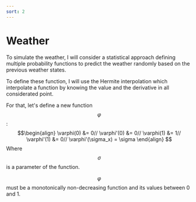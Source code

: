 ```yaml
---
sort: 2
---
```


# Weather

To simulate the weather, I will consider a statistical approach defining multiple probability functions to predict the weather randomly based on the previous weather states.

To define these function, I will use the Hermite interpolation which interpolate a function by knowing the value and the derivative in all considerated point.

For that, let's define a new function $$\varphi$$: 
$$\begin{align}
  \varphi(0) &= 0//
  \varphi'(0) &= 0//
  \varphi(1) &= 1//
  \varphi'(1) &= 0//
  \varphi'(\sigma_x) = \sigma
\end{align}
$$
Where $$\sigma$$ is a parameter of the function.

$$\varphi$$ must be a monotonically non-decreasing function and its values between 0 and 1.
